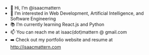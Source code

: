 - 👋 Hi, I’m @isaacmattern
- 👀 I’m interested in Web Development, Artificial Intelligence, and Software Engineering
- 📚 I’m currently learning React.js and Python
- 📫 You can reach me at isaac(dot)mattern @ gmail.com
- ➡️ Check out my portfolio website and resume at http://isaacmattern.com
